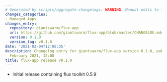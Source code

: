 ```yaml
---
# Generated by scripts/aggregate-changelogs. WARNING: Manual edits to this files will be overwritten.
changes_categories:
- Managed Apps
changes_entry:
  repository: giantswarm/flux-app
  url: https://github.com/giantswarm/flux-app/blob/master/CHANGELOG.md#010---2021-02-04
  version: 0.1.0
  version_tag: v0.1.0
date: '2021-02-04T12:08:35'
description: Changelog entry for giantswarm/flux-app version 0.1.0, published on 04
  February 2021, 12:08
title: flux-app release v0.1.0
---
```


- Initial release containing flux toolkit 0.5.9
